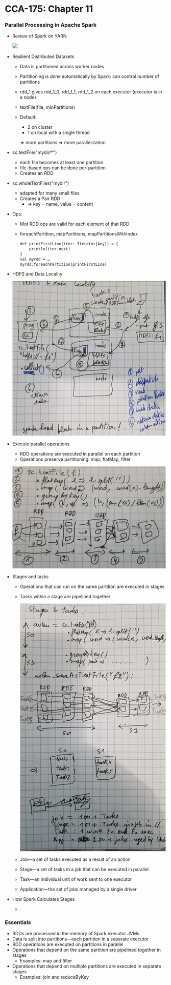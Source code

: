 # CCA-175: Chapter 11

### Parallel Processing in Apache Spark

- Review of Spark on YARN

  ![](D:\dev\cca175\ch-11\review.PNG)

- Resilient Distributed Datasets 

  - Data is partitioned across worker nodes

  - Partitioning is done automatically by Spark: can control number of partitions

  - rdd_1 gives rdd_1_0, rdd_1_1, rdd_1_2 on each executor (executor is in a node)

  - textFile(file, minPartitions) 

  - Default:

    - 2 on cluster
    - 1 on  local with a single thread

    => more partitions => more parallelization 

- sc.textFile("mydir/*") 

  - each file becomes at least one partition
  - file-based ops can be done per-partition
  - Creates an RDD

- sc.wholeTextFiles("mydir") 

  - adapted for many small files
  - Creates a Pair RDD
    - => key = name, value = content

- Ops: 

  - Mot RDD ops are valid for each element of that RDD

  - foreachPartition, mapPartitions, mapPartitionsWithIndex 

    ```
    def printFirstLine(iter: Iterator[Any]) = {
    	println(iter.next)
    }
    val myrdd = …
    myrdd.foreachPartition(printFirstLine)
    ```

- HDFS and Data Locality 

  ![](./ch-11/datalocality-wkf.jpg)

- Execute parallel operations

  - RDD operations are executed in parallel on each partition
  - Operations preserve partitioning: map, flatMap, filter

  ![](./ch-11/parallelops.jpg)

- Stages and tasks

  - Operations that can run on the same partition are executed in stages 

  - Tasks within a stage are pipelined together

    ![stagestaskswkf](./ch-11/stagestaskswkf.jpg)

  - Job—a set of tasks executed as a result of an action

  - Stage—a set of tasks in a job that can be executed in parallel

  - Task—an individual unit of work sent to one executor

  - Application—the set of jobs managed by a single driver

- How Spark Calculates Stages

  - 

### Essentials

- RDDs are processed in the memory of Spark executor JVMs 
- Data is split into partitions—each partition in a separate executor
- RDD operations are executed on partitions in parallel
- Operations that depend on the same partition are pipelined together in stages
  - Examples: map and filter
- Operations that depend on multiple partitions are executed in separate stages
  - Examples: join and reduceByKey